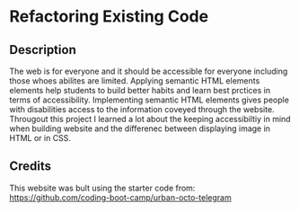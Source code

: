 # Refactoring Existing Code

## Description

The web is for everyone and it should be accessible for everyone including those whoes abilites are limited. 
Applying semantic HTML elements elements help students to build better habits and learn best prctices in terms of accessibility.
Implementing semantic HTML elements gives people with disabilities access to the information coveyed through the website.
Througout this project I learned a lot about the keeping accessibiltiy in mind when building website and the differenec between displaying image in HTML or in CSS. 

## Credits

This website was bult using the starter code from:
https://github.com/coding-boot-camp/urban-octo-telegram
